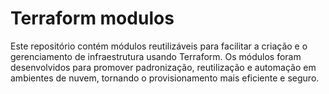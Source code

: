 # Terraform modulos

Este repositório contém módulos reutilizáveis para facilitar a criação e o gerenciamento de infraestrutura usando Terraform. Os módulos foram desenvolvidos para promover padronização, reutilização e automação em ambientes de nuvem, tornando o provisionamento mais eficiente e seguro.